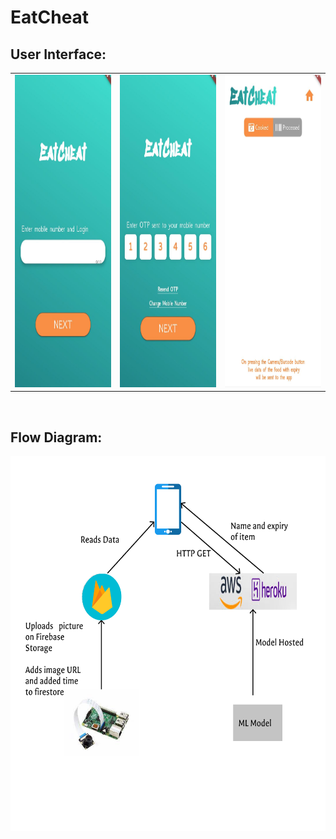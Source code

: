 # EatCheat
## User Interface: <br>
<table>
  <tr>
    <td> <img src="App images/phone.jpeg" width="400" height="500"></td>
    <td> <img src="App images/otp.jpeg" width="400" height="500"></td>
     <td> <img src="App images/home.jpeg" width="400" height="500"></td>

  </tr>
  
</table>
<br>

## Flow Diagram: <br>

<table>
  <tr?
    <td> <img src="App images/flow diagram.png" width="900" height="600"></td>
  
  </tr>
